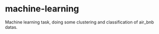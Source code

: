 # machine-learning
Machine learning task, doing some clustering and classification of air_bnb datas.

